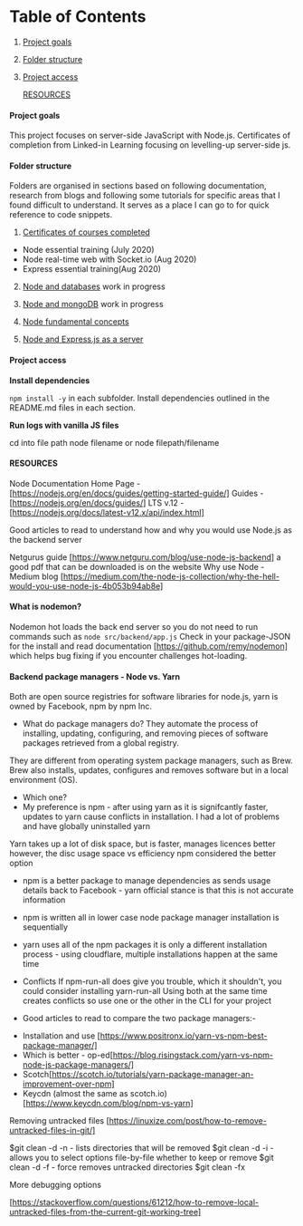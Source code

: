 # Table of Contents

1. [Project goals](#Project-goals)
2. [Folder structure](#Folder-structure)
3. [Project access](#Project-access)

   [RESOURCES](#Resources)

#### Project goals

This project focuses on server-side JavaScript with Node.js. Certificates of completion from Linked-in Learning focusing on levelling-up server-side js.

#### Folder structure

Folders are organised in sections based on following documentation, research from blogs and following some tutorials for specific areas that I found difficult to understand. It serves as a place I can go to for quick reference to code snippets.

1. [Certificates of courses completed](https://github.com/SumiSastri/node.js-and-server-side-javascript)

- Node essential training (July 2020)
- Node real-time web with Socket.io (Aug 2020)
- Express essential training(Aug 2020)

2. [Node and databases](https://github.com/SumiSastri/node.js-and-server-side-javascript/tree/master/node-and-dbs)
   work in progress

3. [Node and mongoDB]()
   work in progress

4. [Node fundamental concepts](https://github.com/SumiSastri/node.js-and-server-side-javascript/tree/master/nodeJS)

5. [Node and Express.js as a server](https://github.com/SumiSastri/node.js-and-server-side-javascript/tree/master/nodeJs-and-express)

#### Project access

**Install dependencies**

`npm install -y` in each subfolder. Install dependencies outlined in the README.md files in each section.

**Run logs with vanilla JS files**

cd into file path node filename or node filepath/filename

#### RESOURCES

Node Documentation
Home Page -[https://nodejs.org/en/docs/guides/getting-started-guide/]
Guides - [https://nodejs.org/en/docs/guides/]
LTS v.12 - [https://nodejs.org/docs/latest-v12.x/api/index.html]

Good articles to read to understand how and why you would use Node.js as the backend server

Netgurus guide [https://www.netguru.com/blog/use-node-js-backend] a good pdf that can be downloaded is on the website
Why use Node - Medium blog [https://medium.com/the-node-js-collection/why-the-hell-would-you-use-node-js-4b053b94ab8e]

#### What is nodemon?

Nodemon hot loads the back end server so you do not need to run commands such as `node src/backend/app.js`
Check in your package-JSON for the install and read documentation [https://github.com/remy/nodemon] which helps bug fixing if you encounter challenges hot-loading.

#### Backend package managers - Node vs. Yarn

Both are open source registries for software libraries for node.js, yarn is owned by Facebook, npm by npm Inc.

- What do package managers do? They automate the process of installing, updating, configuring, and removing pieces of software packages retrieved from a global registry.

They are different from operating system package managers, such as Brew. Brew also installs, updates, configures and removes software but in a local environment (OS).

- Which one?
- My preference is npm - after using yarn as it is signifcantly faster, updates to yarn cause conflicts in installation. I had a lot of problems and have globally uninstalled yarn

Yarn takes up a lot of disk space, but is faster, manages licences better however, the disc usage space vs efficiency npm considered the better option

- npm is a better package to manage dependencies as sends usage details back to Facebook - yarn official stance is that this is not accurate information
- npm is written all in lower case node package manager installation is sequentially
- yarn uses all of the npm packages it is only a different installation process - using cloudflare, multiple installations happen at the same time

- Conflicts
  If npm-run-all does give you trouble, which it shouldn't, you could consider installing yarn-run-all
  Using both at the same time creates conflicts so use one or the other in the CLI for your project

- Good articles to read to compare the two package managers:-

* Installation and use [https://www.positronx.io/yarn-vs-npm-best-package-manager/]
* Which is better - op-ed[https://blog.risingstack.com/yarn-vs-npm-node-js-package-managers/]
* Scotch[https://scotch.io/tutorials/yarn-package-manager-an-improvement-over-npm]
* Keycdn (almost the same as scotch.io) [https://www.keycdn.com/blog/npm-vs-yarn]

Removing untracked files
[https://linuxize.com/post/how-to-remove-untracked-files-in-git/]

$git clean -d -n - lists directories that will be removed
$git clean -d -i - allows you to select options file-by-file whether to keep or remove
$git clean -d -f - force removes untracked directories
$git clean -fx

More debugging options

[https://stackoverflow.com/questions/61212/how-to-remove-local-untracked-files-from-the-current-git-working-tree]

